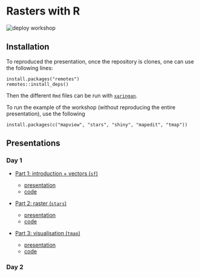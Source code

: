 # Rasters with R

![deploy workshop](https://github.com/inSilecoInc/workshop_R_template/workflows/deploy%20workshop/badge.svg)



## Installation 

To reproduced the presentation, once the repository is clones, one can use the following lines:


```{R}
install.packages("remotes")
remotes::install_deps()
```

Then the different `Rmd` files can be run with [`xaringan`](https://cran.r-project.org/web/packages/xaringan/index.html). 

To run the example of the workshop (without reproducing the entire presentation), 
use the following 


```{R}
install.packages(c("mapview", "stars", "shiny", "mapedit", "tmap"))
```

## Presentations

### Day 1

* [Part 1: introduction + vectors (`sf`)](https://insilecoinc.github.io/wksh_raster_CWS/_part1.html) 
  - [presentation](https://insilecoinc.github.io/wksh_raster_CWS/_part1.html) 
  - [code](https://insilecoinc.github.io/wksh_raster_CWS/code_part1.R)

* [Part 2: raster (`stars`)](https://insilecoinc.github.io/wksh_raster_CWS/_part2.html)
  - [presentation](https://insilecoinc.github.io/wksh_raster_CWS/_part2.html) 
  - [code](https://insilecoinc.github.io/wksh_raster_CWS/code_part2.R)

* [Part 3: visualisation (`tmap`)](https://insilecoinc.github.io/wksh_raster_CWS/_part3.html)
  - [presentation](https://insilecoinc.github.io/wksh_raster_CWS/_part3.html) 
  - [code](https://insilecoinc.github.io/wksh_raster_CWS/code_part3.R)


### Day 2

